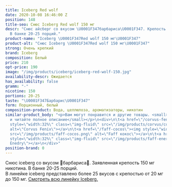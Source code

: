 ```yaml
---
title: Iceberg Red wolf
date: 2020-10-08 16:46:00 Z
position: 148
title-seo: Снюс Iceberg Red wolf 150 мг
descr: "Снюс айсберг со вкусом \U0001F347барбариса\U0001F347. Крепость 150 мг никотина.
  В банке 20-25 порций."
product-name: "Iceberg \U0001F347Red wolf 150 мг\U0001F347"
product-alt: "Снюс Iceberg \U0001F347Red wolf 150 мг\U0001F347"
strong: Очень крепкий
brand: Iceberg
composition: Белый
price: 210
opt-price: 190
image: "/img/products/iceberg/iceberg-red-wolf-150.jpg"
availability-descr: Ожидается
has_availability: false
gramm: "-"
nicotine: 150
portions: 20-25
taste: "\U0001F347Барбарис\U0001F347"
form: Порционный, белый
composition-product: Вода, целлюлоза, ароматизаторы, никотин
similar-product_body: "<p>Вам могут понравится и другие товары. <small>Жмите на картинки
  и читайте полное описание</small></p>\n<div>\n\t<a href=\"/corvus-fenix-barberry\"><img
  style=\"width:32%\" class=\"img-fluid\" src=\"/img/products/corvus/corvus-fenix.png\"
  alt=\"Corvus Fenix\"></a>\n\t<a href=\"/faff-cocos\"><img style=\"width:32%\" class=\"img-fluid\"
  src=\"/img/products/faff-cocos.png\" alt=\"Faff кокос\"></a>\n\t<a href=\"/faff-snus-energy\"><img
  style=\"width:32%\" class=\"img-fluid\" src=\"/img/products/faff-energy.png\" alt=\"Faff
  Enedry\"></a>\n</div>"
position-brand: 0
---
```


Снюс iceberg со вкусом 🍇барбариса🍇. Заявленная крепость 150 мг никотина. В банке 20-25 порций.<br> 
В линейке iceberg представлено более 25 вкусов с крепостью от 20 мг до 150 мг. <a href="/iceberg">Смотреть всю линейку Iceberg.</a>